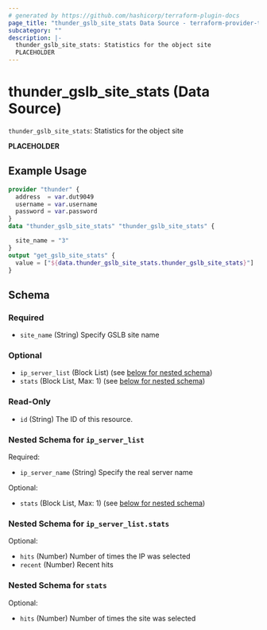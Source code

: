 ```yaml
---
# generated by https://github.com/hashicorp/terraform-plugin-docs
page_title: "thunder_gslb_site_stats Data Source - terraform-provider-thunder"
subcategory: ""
description: |-
  thunder_gslb_site_stats: Statistics for the object site
  PLACEHOLDER
---
```


# thunder_gslb_site_stats (Data Source)

`thunder_gslb_site_stats`: Statistics for the object site

__PLACEHOLDER__

## Example Usage

```terraform
provider "thunder" {
  address  = var.dut9049
  username = var.username
  password = var.password
}
data "thunder_gslb_site_stats" "thunder_gslb_site_stats" {

  site_name = "3"
}
output "get_gslb_site_stats" {
  value = ["${data.thunder_gslb_site_stats.thunder_gslb_site_stats}"]
}
```

<!-- schema generated by tfplugindocs -->
## Schema

### Required

- `site_name` (String) Specify GSLB site name

### Optional

- `ip_server_list` (Block List) (see [below for nested schema](#nestedblock--ip_server_list))
- `stats` (Block List, Max: 1) (see [below for nested schema](#nestedblock--stats))

### Read-Only

- `id` (String) The ID of this resource.

<a id="nestedblock--ip_server_list"></a>
### Nested Schema for `ip_server_list`

Required:

- `ip_server_name` (String) Specify the real server name

Optional:

- `stats` (Block List, Max: 1) (see [below for nested schema](#nestedblock--ip_server_list--stats))

<a id="nestedblock--ip_server_list--stats"></a>
### Nested Schema for `ip_server_list.stats`

Optional:

- `hits` (Number) Number of times the IP was selected
- `recent` (Number) Recent hits



<a id="nestedblock--stats"></a>
### Nested Schema for `stats`

Optional:

- `hits` (Number) Number of times the site was selected


